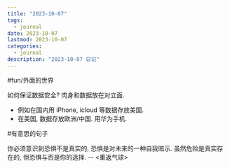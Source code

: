 ```yaml
---
title: "2023-10-07"
tags:
  - journal
date: 2023-10-07
lastmod: 2023-10-07
categories:
  - journal
description: "2023-10-07 日记"
---
```


#fun/外面的世界

如何保证数据安全? 肉身和数据放在对立面.

- 例如在国内用 iPhone, icloud 等数据存放美国.
- 在美国, 数据存放欧洲/中国. 用华为手机.

#有意思的句子

你必须意识到恐惧不是真实的, 恐惧是对未来的一种自我暗示. 虽然危险是真实存在的, 但恐惧与否是你的选择.  -- <重返气球>
